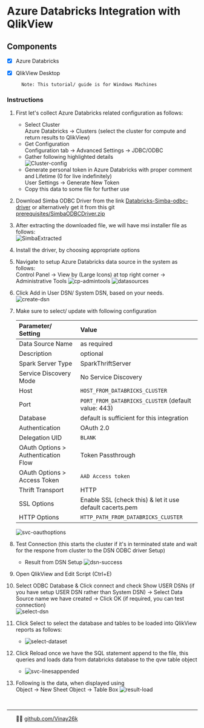 # Azure Databricks Integration with QlikView
## Components
- [x] Azure Databricks
- [x] QlikView Desktop

        Note: This tutorial/ guide is for Windows Machines 

### Instructions
1. First let's collect Azure Databricks related configuration as follows:
   - Select Cluster <br/>
   Azure Databricks &#8594; Clusters (select the cluster for compute and return results to QlikView)
   - Get Configuration  <br/>
    Configuration tab &#8594; Advanced Settings &#8594; JDBC/ODBC
   - Gather following highlighted details <br/>
        ![Cluster-config](assets/clusterConfig.png)
   - Generate personal token in Azure Databricks with proper comment and Lifetime (0 for live indefinitely)<br/>
   User Settings &#8594; Generate New Token
   - Copy this data to some file for further use

2. Download Simba ODBC Driver from the link [Databricks-Simba-odbc-driver](https://databricks.com/spark/odbc-drivers-download) or alternatively get it from this git [prerequisites/SimbaODBCDriver.zip](prerequisites/SimbaSparkODBC-2.6.16.1019-Windows-64bit.zip)
3. After extracting the downloaded file, we will have msi installer file as follows:<br/>
   ![SimbaExtracted](assets/SimbaExtracted.png)
4. Install the driver, by choosing appropriate options
5. Navigate to setup Azure Databricks data source in the system as follows: <br/>
   Control Panel &#8594; View by (Large Icons) at top right corner &#8594; Administrative Tools
   ![cp-admintools](assets/cp-admintools.png)
   ![datasources](assets/datasources.png)
6. Click Add in User DSN/ System DSN, based on your needs.
   ![create-dsn](assets/create-dsn.png)
7. Make sure to select/ update with following configuration
   
    | Parameter/ Setting                  | Value                                                    |
    | :---------------------------------- | :------------------------------------------------------- |
    | Data Source Name                    | as required                                              |
    | Description                         | optional                                                 |
    | Spark Server Type                   | SparkThriftServer                                        |
    | Service Discovery Mode              | No Service Discovery                                     |
    | Host                                | ```HOST_FROM_DATABRICKS_CLUSTER```                       |
    | Port                                | ```PORT_FROM_DATABRICKS_CLUSTER``` (default value: 443)  |
    | Database                            | default is sufficient for this integration               |
    | Authentication                      | OAuth 2.0                                                |
    | Delegation UID                      | ```BLANK```                                              |
    | OAuth Options > Authentication Flow | Token Passthrough                                        |
    | OAuth Options > Access Token        | ```AAD Access token```                                   |
    | Thrift Transport                    | HTTP                                                     |
    | SSL Options                         | Enable SSL (check this) & let it use default cacerts.pem |
    | HTTP Options                        | ```HTTP_PATH_FROM_DATABRICKS_CLUSTER```                  |

    ![svc-oauthoptions](assets/svc-oauthoptions.png)


8. Test Connection (this starts the cluster if it's in terminated state and wait for the respone from cluster to the DSN ODBC driver Setup)
   - Result from DSN Setup
    ![dsn-success](assets/svc-dnssuccess.png)
9. Open QlikView and Edit Script (Ctrl+E)
10. Select ODBC Database & Click connect and check Show USER DSNs (if you have setup USER DSN rather than System DSN) &#8594; Select Data Source name we have created &#8594; Click OK (if required, you can test connection)<br/>
    ![select-dsn](assets/svc-selectODBC.png)
11. Click Select to select the database and tables to be loaded into QlikView reports as follows:
    - ![select-dataset](assets/svc-selectdataset.png)
12. Click Reload once we have the SQL statement append to the file, this queries and loads data from databricks database to the qvw table object
    - ![svc-linesappended](assets/svc-appendedtofile.png)
13. Following is the data, when displayed using <br/>
    Object &#8594; New Sheet Object &#8594; Table Box
    ![result-load](assets/svc-result.png)

<br/>



****
&nbsp;&nbsp;&nbsp;&nbsp;&nbsp;&nbsp;👨‍💻 [github.com/Vinay26k](https://github.com/Vinay26k)